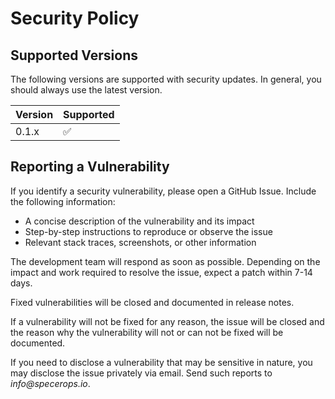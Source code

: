 # Security Policy

## Supported Versions

The following versions are supported with security updates. In general, you should always use the latest version.

| Version | Supported          |
|---------|--------------------|
| 0.1.x   | :white_check_mark: |

## Reporting a Vulnerability

If you identify a security vulnerability, please open a GitHub Issue. Include the following information:

* A concise description of the vulnerability and its impact
* Step-by-step instructions to reproduce or observe the issue
* Relevant stack traces, screenshots, or other information

The development team will respond as soon as possible. Depending on the impact and work required to resolve the issue, expect a patch within 7-14 days.

Fixed vulnerabilities will be closed and documented in release notes.

If a vulnerability will not be fixed for any reason, the issue will be closed and the reason why the vulnerability will not or can not be fixed will be documented.

If you need to disclose a vulnerability that may be sensitive in nature, you may disclose the issue privately via email. Send such reports to _info@specerops.io_.
